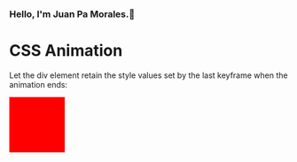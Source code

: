 ### Hello, I'm Juan Pa Morales.👋
<!DOCTYPE html>
<html>
<head>
<style> 
div {
  width: 100px;
  height: 100px;
  background: red;
  position: relative;
  animation-name: example;
  animation-duration: 3s;  
  animation-fill-mode: forwards;
}

@keyframes example {
  from {top: 0px;}
  to {top: 200px; background-color: blue;}
}
</style>
</head>
<body>

<h1>CSS Animation</h1>

<p>Let the div element retain the style values set by the last keyframe when the animation ends:</p>

<div></div>

</body>
</html>
<!--
**JuanPaMorales30/JuanPaMorales30** is a ✨ _special_ ✨ repository because its `README.md` (this file) appears on your GitHub profile.

Here are some ideas to get you started:

- 🔭 I’m currently working on ...
- 🌱 I’m currently learning ...
- 👯 I’m looking to collaborate on ...
- 🤔 I’m looking for help with ...
- 💬 Ask me about ...
- 📫 How to reach me: ...
- 😄 Pronouns: ...
- ⚡ Fun fact: ...
-->
